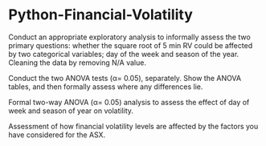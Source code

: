 # Python-Financial-Volatility

Conduct an appropriate exploratory analysis to informally assess the two primary questions: whether the square root of 5 min RV could be affected by two categorical variables; day of the week and season of the year. Cleaning the data by removing N/A value.

Conduct  the  two  ANOVA  tests  (α=  0.05),  separately. Show  the  ANOVA  tables, and then formally assess where any differences lie.

Formal two-way ANOVA (α= 0.05) analysis to assess the effect of day of week and season of year on volatility. 

Assessment of how financial volatility levels are affected by the factors you have considered for the ASX.
